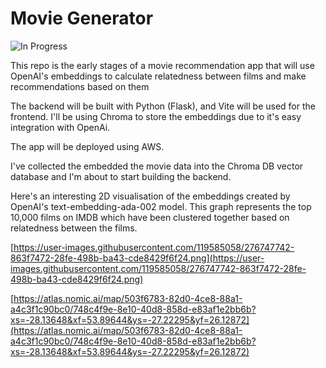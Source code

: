 # Movie Generator

![In Progress](https://img.shields.io/badge/Status-In%20Progress-yellow)

This repo is the early stages of a movie recommendation app that will use OpenAI's embeddings to calculate relatedness between films and make recommendations based on them

The backend will be built with Python (Flask), and Vite will be used for the frontend. I'll be using Chroma to store the embeddings due to it's easy integration with OpenAi.

The app will be deployed using AWS.

I've collected the embedded the movie data into the Chroma DB vector database and I'm about to start building the backend. 

Here's an interesting 2D visualisation of the embeddings created by OpenAI's text-embedding-ada-002 model. This graph represents the top 10,000 films on IMDB which have been clustered together based on relatedness between the films.

[https://user-images.githubusercontent.com/119585058/276747742-863f7472-28fe-498b-ba43-cde8429f6f24.png](https://user-images.githubusercontent.com/119585058/276747742-863f7472-28fe-498b-ba43-cde8429f6f24.png)

[https://atlas.nomic.ai/map/503f6783-82d0-4ce8-88a1-a4c3f1c90bc0/748c4f9e-8e10-40d8-858d-e83af1e2bb6b?xs=-28.13648&xf=53.89644&ys=-27.22295&yf=26.12872](https://atlas.nomic.ai/map/503f6783-82d0-4ce8-88a1-a4c3f1c90bc0/748c4f9e-8e10-40d8-858d-e83af1e2bb6b?xs=-28.13648&xf=53.89644&ys=-27.22295&yf=26.12872)
